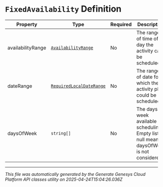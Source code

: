 # `FixedAvailability` Definition

| Property | Type | Required | Description |
|----------|------|----------|-------------|
| availabilityRange | [`AvailabilityRange`](availabilityrange-definition.md) | No | The range of time of day the activity can be scheduled |
| dateRange | [`RequiredLocalDateRange`](requiredlocaldaterange-definition.md) | No | The range of date for which the activity plan could be scheduled |
| daysOfWeek | `string[]` | No | The days of week available for scheduling. Empty list or null means daysOfWeek is not considered |

---

*This file was automatically generated by the Generate Genesys Cloud Platform API classes utility on 2025-04-24T15:04:26.036Z*